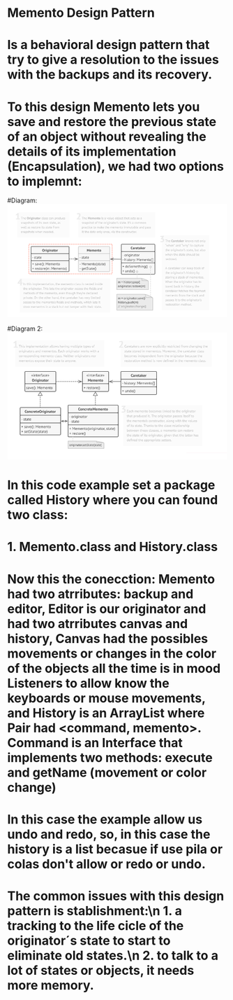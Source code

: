 # Memento Design Pattern

# Is a behavioral design pattern that try to give a resolution to the issues with the backups and its recovery.
# To this design Memento lets you save and restore the previous state of an object without revealing the details of its implementation (Encapsulation), we had two options to implemnt:

#Diagram:
![alt text](https://github.com/samsaavel/MementoDesignPattern_Example/blob/master/images/Capture.PNG)

#Diagram 2:
![alt text](https://github.com/samsaavel/MementoDesignPattern_Example/blob/master/images/Capture1.PNG)

# In this code example set a package called History where you can found two class:
# 1. Memento.class and History.class
# Now this the conecction: Memento had two atrributes: backup and editor, Editor is our originator and had two atrributes canvas and history, Canvas had the possibles movements or changes in the color of the objects all the time is in mood Listeners to allow know the keyboards or mouse movements, and History is an ArrayList<Pair> where Pair had <command, memento>. Command is an Interface that implements two methods: execute and getName (movement or color change)

# In this case the example allow us undo and redo, so, in this case the history is a list becasue if use pila or colas don't allow or redo or undo.

# The common issues with this design pattern is stablishment:\n 1. a tracking to the life cicle of the originator´s state to start to eliminate old states.\n 2. to talk to a lot of states or objects, it needs more memory.